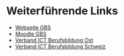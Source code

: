 # Weiterführende Links

- [Webseite GBS](https://www.gbssg.ch)
- [Moodle GBS](https://moodle.gbssg.ch)
- [Verband ICT Berufsbildung Ost](https://www.ict-berufsbildung-ost.ch)
- [Verband ICT Berufsbildung Schweiz](https://www.ict-berufsbildung.ch)
